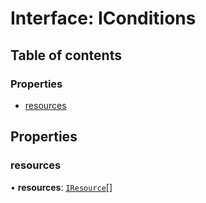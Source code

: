 # Interface: IConditions

## Table of contents

### Properties

- [resources](IConditions.md#resources)

## Properties

### resources

• **resources**: [`IResource`](IResource.md)[]

